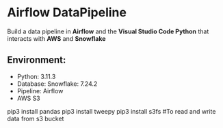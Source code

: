 # Airflow DataPipeline
Build a data pipeline in **Airflow** and the **Visual Studio Code Python** that interacts with **AWS** and **Snowflake**
## Environment: 
* Python: 3.11.3
* Database: Snowflake: 7.24.2
* Pipeline: Airflow
* AWS S3

pip3 install pandas 
pip3 install tweepy 
pip3 install s3fs #To read and write data from s3 bucket
